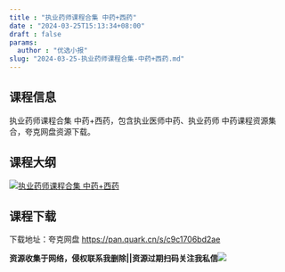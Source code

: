 ```yaml
---
title : "执业药师课程合集 中药+西药"
date : "2024-03-25T15:13:34+08:00"
draft : false
params:
  author : "优选小报"
slug: "2024-03-25-执业药师课程合集-中药+西药.md"
---
```


## 课程信息

执业药师课程合集 中药+西药，包含执业医师中药、执业药师 中药课程资源集合，夸克网盘资源下载。

## 课程大纲

[![执业药师课程合集
中药+西药](//img7-1.zhekoulieshou.com/mmbiz_jpg/iaHBVewvSIbAjcr9g6TlCXSfiaDqkbzuEzW3tKDfuXW1ePgkbeOaDaRAjbjfwA2lNyUoribOJNqdRFYVA09vBRVdw/0)](//img7-1.zhekoulieshou.com/mmbiz_jpg/iaHBVewvSIbAjcr9g6TlCXSfiaDqkbzuEzW3tKDfuXW1ePgkbeOaDaRAjbjfwA2lNyUoribOJNqdRFYVA09vBRVdw/0)

## 课程下载

下载地址：夸克网盘 https://pan.quark.cn/s/c9c1706bd2ae

**资源收集于网络，侵权联系我删除||资源过期扫码关注我私信**![](//img7-1.zhekoulieshou.com/mmbiz_jpg/iaHBVewvSIbAjcr9g6TlCXSfiaDqkbzuEzp207hVzPqT4YGQOAazQ1KNHCeACbia5Lzq4Ckwibe48iar1q7lgVP1o3w/640?wx_fmt=jpeg&from=appmsg)


